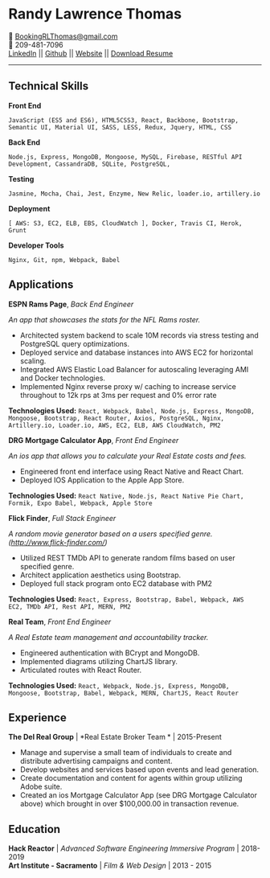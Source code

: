 Randy Lawrence Thomas
============

   :email: BookingRLThomas@gmail.com<br>
   :iphone: 209-481-7096<br>
   [LinkedIn](https://www.linkedin.com/in/randy-thomas-71b5bb77/) || [Github](https://github.com/rlthomascc) || [Website](https://www.randy-thomas.com) || [Download Resume](https://s3-us-west-1.amazonaws.com/rlthomas-resume/resume2019+2nd.pdf)

----

Technical Skills
---------

**Front End**

    JavaScript (ES5 and ES6), HTML5CSS3, React, Backbone, Bootstrap, Semantic UI, Material UI, SASS, LESS, Redux, Jquery, HTML, CSS
**Back End**

    Node.js, Express, MongoDB, Mongoose, MySQL, Firebase, RESTful API Development, CassandraDB, SQLite, PostgreSQL, 
**Testing**

	Jasmine, Mocha, Chai, Jest, Enzyme, New Relic, loader.io, artillery.io

**Deployment**

	[ AWS: S3, EC2, ELB, EBS, CloudWatch ], Docker, Travis CI, Herok, Grunt
**Developer Tools**

    Nginx, Git, npm, Webpack, Babel 

Applications
---------

**ESPN Rams Page**, *Back End Engineer*

<i>An app that showcases the stats for the NFL Rams roster.</i>

* Architected system backend to scale 10M records via stress testing and PostgreSQL query optimizations.
* Deployed service and database instances into AWS EC2 for horizontal scaling. 
* Integrated AWS Elastic Load Balancer for autoscaling leveraging AMI and Docker technologies. 
* Implemented Nginx reverse proxy w/ caching to increase service throughout to 12k rps at 3ms per request and 0% error rate

<b>Technologies Used:</b>
```React, Webpack, Babel, Node.js, Express, MongoDB, Mongoose, Bootstrap, React Router, Axios, PostgreSQL, Nginx, Artillery.io, Loader.io, AWS, EC2, ELB, AWS CloudWatch, PM2```

**DRG Mortgage Calculator App**, *Front End Engineer*

<i>An ios app that allows you to calculate your Real Estate costs and fees.</i>

* Engineered front end interface using React Native and React Chart. 
* Deployed IOS Application to the Apple App Store.

<b>Technologies Used:</b>
  ```React Native, Node.js, React Native Pie Chart, Formik, Expo Babel, Webpack, Apple Store```

**Flick Finder**, *Full Stack Engineer*

<i>A random movie generator based on a users specified genre. (http://www.flick-finder.com/)</i>

* Utilized REST TMDb API to generate random films based on user specified genre.
* Architect application aesthetics using Bootstrap.
* Deployed full stack program onto EC2 database with PM2

<b>Technologies Used:</b>
  ```React, Express, Bootstrap, Babel, Webpack, AWS EC2, TMDb API, Rest API, MERN, PM2```

**Real Team**, *Front End Engineer*

<i>A Real Estate team management and accountability tracker.</i>

* Engineered authentication with BCrypt and MongoDB.
* Implemented diagrams utilizing ChartJS library.
* Articulated routes with React Router.

<b>Technologies Used:</b>
  ```React, Webpack, Node.js, Express, MongoDB, Mongoose, Bootstrap, Babel, Webpack, MERN, ChartJS, React Router ```



Experience
---------

**The Del Real Group** | *Real Estate Broker Team * | 2015-Present
* Manage and supervise a small team of individuals to create and distribute advertising campaigns and content.
* Develop websites and services based upon events and lead generation.
* Create documentation and content for agents within group utilizing Adobe suite.
* Created an ios Mortgage Calculator App (see DRG Mortgage Calculator above) which brought in over $100,000.00 in transaction revenue.

Education
---------


**Hack Reactor** | *Advanced Software Engineering Immersive Program* | 2018-2019<br>
**Art Institute - Sacramento** | *Film & Web Design* | 2013 - 2015<br>

